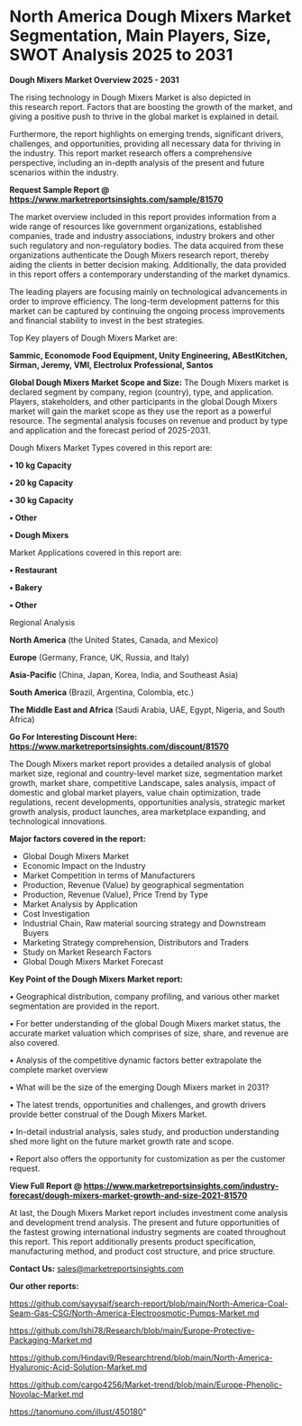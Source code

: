# North America Dough Mixers Market Segmentation, Main Players, Size, SWOT Analysis 2025 to 2031

<Strong> Dough Mixers Market Overview 2025 - 2031</strong>

The rising technology in Dough Mixers Market is also depicted in this research report. Factors that are boosting the growth of the market, and giving a positive push to thrive in the global market is explained in detail.

Furthermore, the report highlights on emerging trends, significant drivers, challenges, and opportunities, providing all necessary data for thriving in the industry. This report market research offers a comprehensive perspective, including an in-depth analysis of the present and future scenarios within the industry.

<strong>Request Sample Report @ <a href=https://www.marketreportsinsights.com/sample/81570>https://www.marketreportsinsights.com/sample/81570</a></strong>

The market overview included in this report provides information from a wide range of resources like government organizations, established companies, trade and industry associations, industry brokers and other such regulatory and non-regulatory bodies. The data acquired from these organizations authenticate the Dough Mixers research report, thereby aiding the clients in better decision making. Additionally, the data provided in this report offers a contemporary understanding of the market dynamics.

The leading players are focusing mainly on technological advancements in order to improve efficiency. The long-term development patterns for this market can be captured by continuing the ongoing process improvements and financial stability to invest in the best strategies.

Top Key players of Dough Mixers Market are:

<strong>Sammic, Economode Food Equipment, Unity Engineering, ABestKitchen, Sirman, Jeremy, VMI, Electrolux Professional, Santos</strong>

<strong><b>Global Dough Mixers Market Scope and Size:</b></strong>
The Dough Mixers market is declared segment by company, region (country), type, and application. Players, stakeholders, and other participants in the global Dough Mixers market will gain the market scope as they use the report as a powerful resource. The segmental analysis focuses on revenue and product by type and application and the forecast period of 2025-2031.

Dough Mixers Market Types covered in this report are:

<strong>• 10 kg Capacity

• 20 kg Capacity

• 30 kg Capacity

• Other

• Dough Mixers</strong>

Market Applications covered in this report are:

<strong>• Restaurant

• Bakery

• Other</strong> 

Regional Analysis

<strong>North America</strong> (the United States, Canada, and Mexico)

<strong>Europe</strong> (Germany, France, UK, Russia, and Italy)

<strong>Asia-Pacific</strong> (China, Japan, Korea, India, and Southeast Asia)

<strong>South America</strong> (Brazil, Argentina, Colombia, etc.)

<strong>The Middle East and Africa</strong> (Saudi Arabia, UAE, Egypt, Nigeria, and South Africa)

<strong>Go For Interesting Discount Here: <a href=https://www.marketreportsinsights.com/discount/81570>https://www.marketreportsinsights.com/discount/81570</a></strong>

The Dough Mixers market report provides a detailed analysis of global market size, regional and country-level market size, segmentation market growth, market share, competitive Landscape, sales analysis, impact of domestic and global market players, value chain optimization, trade regulations, recent developments, opportunities analysis, strategic market growth analysis, product launches, area marketplace expanding, and technological innovations.

<strong><b>Major factors covered in the report:</b></strong>
<ul>
  <li>Global Dough Mixers Market </li>
  <li>Economic Impact on the Industry</li>
  <li>Market Competition in terms of Manufacturers</li>
  <li>Production, Revenue (Value) by geographical segmentation</li>
  <li>Production, Revenue (Value), Price Trend by Type</li>
  <li>Market Analysis by Application</li>
  <li>Cost Investigation</li>
  <li>Industrial Chain, Raw material sourcing strategy and Downstream Buyers</li>
  <li>Marketing Strategy comprehension, Distributors and Traders</li>
  <li>Study on Market Research Factors</li>
  <li>Global Dough Mixers Market Forecast</li>
</ul>

<strong><b>Key Point of the Dough Mixers Market report:</b></strong>

• Geographical distribution, company profiling, and various other market segmentation are provided in the report.

• For better understanding of the global Dough Mixers market status, the accurate market valuation which comprises of size, share, and revenue are also covered.

• Analysis of the competitive dynamic factors better extrapolate the complete market overview

• What will be the size of the emerging Dough Mixers market in 2031?

• The latest trends, opportunities and challenges, and growth drivers provide better construal of the Dough Mixers Market.

• In-detail industrial analysis, sales study, and production understanding shed more light on the future market growth rate and scope.

• Report also offers the opportunity for customization as per the customer request.

<strong><b>View Full Report @ <a href=https://www.marketreportsinsights.com/industry-forecast/dough-mixers-market-growth-and-size-2021-81570>https://www.marketreportsinsights.com/industry-forecast/dough-mixers-market-growth-and-size-2021-81570</a></b></strong>


At last, the Dough Mixers Market report includes investment come analysis and development trend analysis. The present and future opportunities of the fastest growing international industry segments are coated throughout this report. This report additionally presents product specification, manufacturing method, and product cost structure, and price structure.

<strong>Contact Us:</strong>
sales@marketreportsinsights.com

<strong>Our other reports:</strong>

<a href=https://github.com/sayysaif/search-report/blob/main/North-America-Coal-Seam-Gas-CSG/North-America-Electroosmotic-Pumps-Market.md>https://github.com/sayysaif/search-report/blob/main/North-America-Coal-Seam-Gas-CSG/North-America-Electroosmotic-Pumps-Market.md</a>

<a href=https://github.com/Ishi78/Research/blob/main/Europe-Protective-Packaging-Market.md>https://github.com/Ishi78/Research/blob/main/Europe-Protective-Packaging-Market.md</a>

<a href=https://github.com/Hindavi9/Researchtrend/blob/main/North-America-Hyaluronic-Acid-Solution-Market.md>https://github.com/Hindavi9/Researchtrend/blob/main/North-America-Hyaluronic-Acid-Solution-Market.md</a>

<a href=https://github.com/cargo4256/Market-trend/blob/main/Europe-Phenolic-Novolac-Market.md>https://github.com/cargo4256/Market-trend/blob/main/Europe-Phenolic-Novolac-Market.md</a>

<a href=https://tanomuno.com/illust/450180>https://tanomuno.com/illust/450180</a>"
